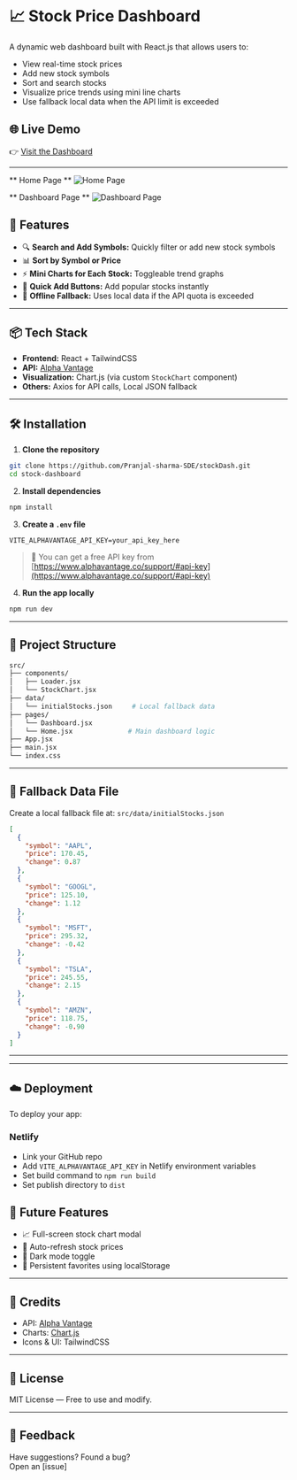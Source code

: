 # 📈 Stock Price Dashboard

A dynamic web dashboard built with React.js that allows users to:

- View real-time stock prices
- Add new stock symbols
- Sort and search stocks
- Visualize price trends using mini line charts
- Use fallback local data when the API limit is exceeded
 

## 🌐 Live Demo

👉 [Visit the Dashboard]( https://stockdashbypj.netlify.app)  


---
** Home Page **
![Home Page](https://res.cloudinary.com/dqhyudo4x/image/upload/v1745935321/WhatsApp_Image_2025-04-29_at_19.08.41_fe09edfc_tjknck.jpg)

** Dashboard Page **
![Dashboard Page](https://res.cloudinary.com/dqhyudo4x/image/upload/v1745935289/WhatsApp_Image_2025-04-29_at_19.01.33_ef00932a_g6ynhh.jpg)


## 🚀 Features

- 🔍 **Search and Add Symbols:** Quickly filter or add new stock symbols
- 📊 **Sort by Symbol or Price**
- ⚡ **Mini Charts for Each Stock:** Toggleable trend graphs
- 🧠 **Quick Add Buttons:** Add popular stocks instantly
- 💾 **Offline Fallback:** Uses local data if the API quota is exceeded

---

## 📦 Tech Stack

- **Frontend:** React + TailwindCSS
- **API:** [Alpha Vantage](https://www.alphavantage.co/)
- **Visualization:** Chart.js (via custom `StockChart` component)
- **Others:** Axios for API calls, Local JSON fallback

---

## 🛠️ Installation

1. **Clone the repository**

```bash
git clone https://github.com/Pranjal-sharma-SDE/stockDash.git
cd stock-dashboard
```

2. **Install dependencies**

```bash
npm install
```

3. **Create a `.env` file**

```env
VITE_ALPHAVANTAGE_API_KEY=your_api_key_here
```

> 🔑 You can get a free API key from [https://www.alphavantage.co/support/#api-key](https://www.alphavantage.co/support/#api-key)

4. **Run the app locally**

```bash
npm run dev
```

---

## 📁 Project Structure

```bash
src/
├── components/
│   ├── Loader.jsx
│   └── StockChart.jsx
├── data/
│   └── initialStocks.json     # Local fallback data
├── pages/
│   └── Dashboard.jsx 
│   └── Home.jsx              # Main dashboard logic
├── App.jsx
├── main.jsx
└── index.css
```

---

## 📂 Fallback Data File

Create a local fallback file at: `src/data/initialStocks.json`

```json
[
  {
    "symbol": "AAPL",
    "price": 170.45,
    "change": 0.87
  },
  {
    "symbol": "GOOGL",
    "price": 125.10,
    "change": 1.12
  },
  {
    "symbol": "MSFT",
    "price": 295.32,
    "change": -0.42
  },
  {
    "symbol": "TSLA",
    "price": 245.55,
    "change": 2.15
  },
  {
    "symbol": "AMZN",
    "price": 118.75,
    "change": -0.90
  }
]
```

---



---

## ☁️ Deployment

To deploy your app:

###  **Netlify**

- Link your GitHub repo
- Add `VITE_ALPHAVANTAGE_API_KEY` in Netlify environment variables
- Set build command to `npm run build`
- Set publish directory to `dist`



## 🧠 Future Features

- 📈 Full-screen stock chart modal
- 🔁 Auto-refresh stock prices
- 🌙 Dark mode toggle
- 💾 Persistent favorites using localStorage

---

## 🙌 Credits

- API: [Alpha Vantage](https://www.alphavantage.co/)
- Charts: [Chart.js](https://www.chartjs.org/)
- Icons & UI: TailwindCSS

---

## 📃 License

MIT License — Free to use and modify.

---

## 💬 Feedback

Have suggestions? Found a bug?  
Open an [issue]